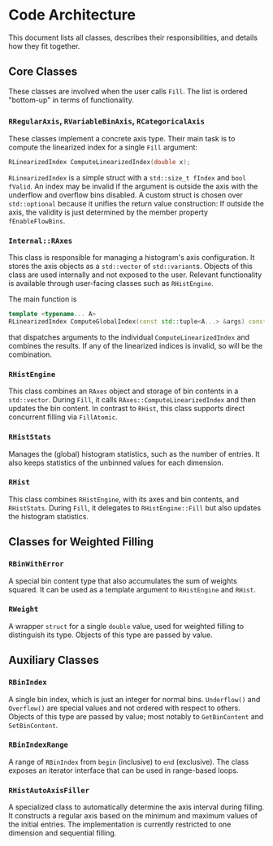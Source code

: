 # Code Architecture

This document lists all classes, describes their responsibilities, and details how they fit together.

## Core Classes

These classes are involved when the user calls `Fill`.
The list is ordered "bottom-up" in terms of functionality.

### `RRegularAxis`, `RVariableBinAxis`, `RCategoricalAxis`

These classes implement a concrete axis type.
Their main task is to compute the linearized index for a single `Fill` argument:
```c++
RLinearizedIndex ComputeLinearizedIndex(double x);
```
`RLinearizedIndex` is a simple struct with a `std::size_t fIndex` and `bool fValid`.
An index may be invalid if the argument is outside the axis with the underflow and overflow bins disabled.
A custom struct is chosen over `std::optional` because it unifies the return value construction:
If outside the axis, the validity is just determined by the member property `fEnableFlowBins`.

### `Internal::RAxes`

This class is responsible for managing a histogram's axis configuration.
It stores the axis objects as a `std::vector` of `std::variant`s.
Objects of this class are used internally and not exposed to the user.
Relevant functionality is available through user-facing classes such as `RHistEngine`.

The main function is
```c++
template <typename... A>
RLinearizedIndex ComputeGlobalIndex(const std::tuple<A...> &args) const;
```
that dispatches arguments to the individual `ComputeLinearizedIndex` and combines the results.
If any of the linearized indices is invalid, so will be the combination.

### `RHistEngine`

This class combines an `RAxes` object and storage of bin contents in a `std::vector`.
During `Fill`, it calls `RAxes::ComputeLinearizedIndex` and then updates the bin content.
In contrast to `RHist`, this class supports direct concurrent filling via `FillAtomic`.

### `RHistStats`

Manages the (global) histogram statistics, such as the number of entries.
It also keeps statistics of the unbinned values for each dimension.

### `RHist`

This class combines `RHistEngine`, with its axes and bin contents, and `RHistStats`.
During `Fill`, it delegates to `RHistEngine::Fill` but also updates the histogram statistics.

## Classes for Weighted Filling

### `RBinWithError`

A special bin content type that also accumulates the sum of weights squared.
It can be used as a template argument to `RHistEngine` and `RHist`.

### `RWeight`

A wrapper `struct` for a single `double` value, used for weighted filling to distinguish its type.
Objects of this type are passed by value.

## Auxiliary Classes

### `RBinIndex`

A single bin index, which is just an integer for normal bins.
`Underflow()` and `Overflow()` are special values and not ordered with respect to others.
Objects of this type are passed by value; most notably to `GetBinContent` and `SetBinContent`.

### `RBinIndexRange`

A range of `RBinIndex` from `begin` (inclusive) to `end` (exclusive).
The class exposes an iterator interface that can be used in range-based loops.

### `RHistAutoAxisFiller`

A specialized class to automatically determine the axis interval during filling.
It constructs a regular axis based on the minimum and maximum values of the initial entries.
The implementation is currently restricted to one dimension and sequential filling.
